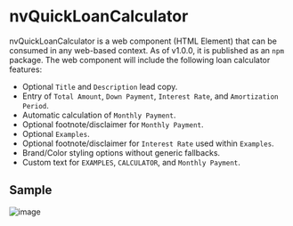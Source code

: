 # nvQuickLoanCalculator
nvQuickLoanCalculator is a web component (HTML Element) that can be consumed in any web-based context.  As of v1.0.0, it is published as an `npm` package.  The web component will include the following loan calculator features:
* Optional `Title` and `Description` lead copy.
* Entry of `Total Amount`, `Down Payment`, `Interest Rate`, and `Amortization Period`.
* Automatic calculation of `Monthly Payment`.
* Optional footnote/disclaimer for `Monthly Payment`.
* Optional `Examples`.
* Optional footnote/disclaimer for `Interest Rate` used within `Examples`.
* Brand/Color styling options without generic fallbacks.
* Custom text for `EXAMPLES`, `CALCULATOR`, and `Monthly Payment`.

## Sample
![image](https://github.com/david-poindexter/nvQuickLoanCalculator/assets/4568451/828e7036-b124-4c8e-b8f6-61466128390f)

